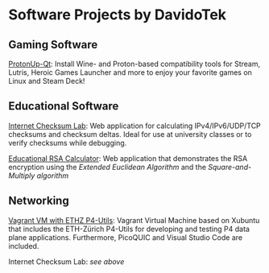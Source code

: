 # Software Projects by DavidoTek

## Gaming Software

[ProtonUp-Qt](https://davidotek.github.io/protonup-qt/index.html): Install Wine- and Proton-based compatibility tools for Stream, Lutris, Heroic Games Launcher and more to enjoy your favorite games on Linux and Steam Deck!


## Educational Software

[Internet Checksum Lab](https://davidotek.github.io/ipchklab): Web application for calculating IPv4/IPv6/UDP/TCP checksums and checksum deltas. Ideal for use at university classes or to verify checksums while debugging.

[Educational RSA Calculator](https://davidotek.github.io/rsa-calc-edu): Web application that demonstrates the RSA encryption using the *Extended Euclidean Algorithm* and the *Square-and-Multiply algorithm*


## Networking

[Vagrant VM with ETHZ P4-Utils](https://github.com/DavidoTek/p4-utils-workstation-vm): Vagrant Virtual Machine based on Xubuntu that includes the ETH-Zürich P4-Utils for developing and testing P4 data plane applications. Furthermore, PicoQUIC and Visual Studio Code are included.

Internet Checksum Lab: *see above*
